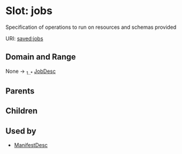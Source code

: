 
# Slot: jobs


Specification of operations to run on resources and schemas provided

URI: [saved:jobs](http://marine.gov.scot/metadata/saved/schema/jobs)


## Domain and Range

None &#8594;  <sub>1..\*</sub> [JobDesc](JobDesc.md)

## Parents


## Children


## Used by

 * [ManifestDesc](ManifestDesc.md)
